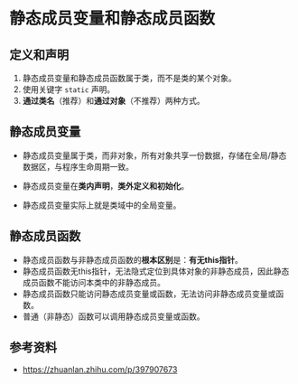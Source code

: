 # 静态成员变量和静态成员函数

## 定义和声明

1. 静态成员变量和静态成员函数属于类，而不是类的某个对象。
2. 使用关键字 `static` 声明。
3. **通过类名**（推荐）和**通过对象**（不推荐）两种方式。

## 静态成员变量

* 静态成员变量属于类，而非对象，所有对象共享一份数据，存储在全局/静态数据区，与程序生命周期一致。

* 静态成员变量在**类内声明**，**类外定义和初始化**。
* 静态成员变量实际上就是类域中的全局变量。

## 静态成员函数

* 静态成员函数与非静态成员函数的**根本区别**是：**有无this指针**。
* 静态成员函数无this指针，无法隐式定位到具体对象的非静态成员，因此静态成员函数不能访问本类中的非静态成员。
* 静态成员函数只能访问静态成员变量或函数，无法访问非静态成员变量或函数。
* 普通（非静态）函数可以调用静态成员变量或函数。

## 参考资料

* https://zhuanlan.zhihu.com/p/397907673